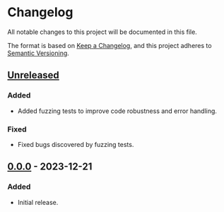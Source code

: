 # Changelog

All notable changes to this project will be documented in this file.

The format is based on [Keep a Changelog](https://keepachangelog.com/en/1.0.0/),
and this project adheres to [Semantic Versioning](https://semver.org/spec/v2.0.0.html).

## [Unreleased]

### Added

- Added fuzzing tests to improve code robustness and error handling.

### Fixed

- Fixed bugs discovered by fuzzing tests.

## [0.0.0] - 2023-12-21

### Added

- Initial release.

[Unreleased]: https://github.com/chksum-rs/hash-sha2-384/compare/v0.0.0...HEAD
[0.0.0]: https://github.com/chksum-rs/hash-sha2-384/releases/tag/v0.0.0

